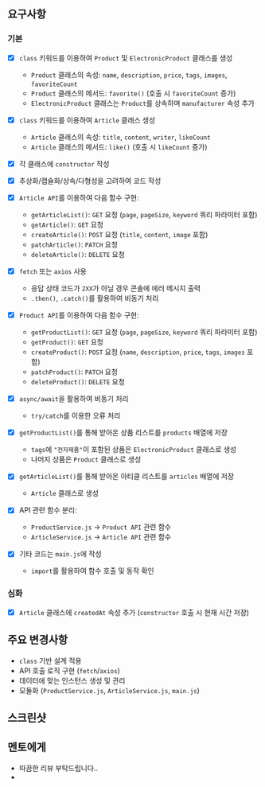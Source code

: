 ## 요구사항

### 기본
- [x] `class` 키워드를 이용하여 `Product` 및 `ElectronicProduct` 클래스를 생성
  - `Product` 클래스의 속성: `name`, `description`, `price`, `tags`, `images`, `favoriteCount`
  - `Product` 클래스의 메서드: `favorite()` (호출 시 `favoriteCount` 증가)
  - `ElectronicProduct` 클래스는 `Product`를 상속하며 `manufacturer` 속성 추가
- [x] `class` 키워드를 이용하여 `Article` 클래스 생성
  - `Article` 클래스의 속성: `title`, `content`, `writer`, `likeCount`
  - `Article` 클래스의 메서드: `like()` (호출 시 `likeCount` 증가)
- [x] 각 클래스에 `constructor` 작성
- [x] 추상화/캡슐화/상속/다형성을 고려하여 코드 작성

- [x] `Article API`를 이용하여 다음 함수 구현:
  - `getArticleList()`: `GET` 요청 (`page`, `pageSize`, `keyword` 쿼리 파라미터 포함)
  - `getArticle()`: `GET` 요청
  - `createArticle()`: `POST` 요청 (`title`, `content`, `image` 포함)
  - `patchArticle()`: `PATCH` 요청
  - `deleteArticle()`: `DELETE` 요청
- [x] `fetch` 또는 `axios` 사용
  - 응답 상태 코드가 `2XX`가 아닐 경우 콘솔에 에러 메시지 출력
  - `.then()`, `.catch()`를 활용하여 비동기 처리

- [x] `Product API`를 이용하여 다음 함수 구현:
  - `getProductList()`: `GET` 요청 (`page`, `pageSize`, `keyword` 쿼리 파라미터 포함)
  - `getProduct()`: `GET` 요청
  - `createProduct()`: `POST` 요청 (`name`, `description`, `price`, `tags`, `images` 포함)
  - `patchProduct()`: `PATCH` 요청
  - `deleteProduct()`: `DELETE` 요청
- [x] `async/await`을 활용하여 비동기 처리
  - `try/catch`를 이용한 오류 처리

- [x] `getProductList()`를 통해 받아온 상품 리스트를 `products` 배열에 저장
  - `tags`에 `"전자제품"`이 포함된 상품은 `ElectronicProduct` 클래스로 생성
  - 나머지 상품은 `Product` 클래스로 생성
- [x] `getArticleList()`를 통해 받아온 아티클 리스트를 `articles` 배열에 저장
  - `Article` 클래스로 생성

- [x] API 관련 함수 분리:
  - `ProductService.js` → `Product API` 관련 함수
  - `ArticleService.js` → `Article API` 관련 함수
- [x] 기타 코드는 `main.js`에 작성
  - `import`를 활용하여 함수 호출 및 동작 확인

### 심화
- [x] `Article` 클래스에 `createdAt` 속성 추가 (`constructor` 호출 시 현재 시간 저장)

## 주요 변경사항
- `class` 기반 설계 적용
- API 호출 로직 구현 (`fetch`/`axios`)
- 데이터에 맞는 인스턴스 생성 및 관리
- 모듈화 (`ProductService.js`, `ArticleService.js`, `main.js`)

## 스크린샷

## 멘토에게
- 따끔한 리뷰 부탁드립니다..
- 
